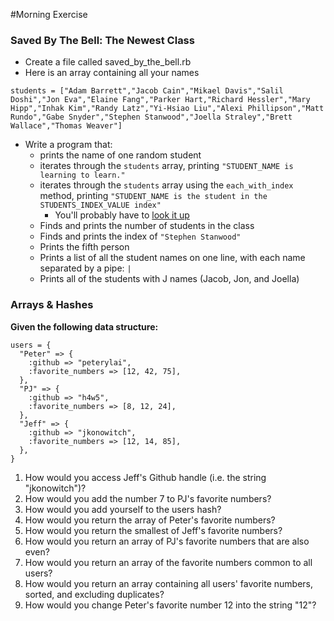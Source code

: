 #Morning Exercise

### Saved By The Bell: The Newest Class
- Create a file called saved_by_the_bell.rb
- Here is an array containing all your names
```
students = ["Adam Barrett","Jacob Cain","Mikael Davis","Salil Doshi","Jon Eva","Elaine Fang","Parker Hart,"Richard Hessler","Mary Hipp","Inhak Kim","Randy Latz","Yi-Hsiao Liu","Alexi Phillipson","Matt Rundo","Gabe Snyder","Stephen Stanwood","Joella Straley","Brett Wallace","Thomas Weaver"]
```
- Write a program that:
  - prints the name of one random student
  - iterates through the `students` array, printing `"STUDENT_NAME is learning to learn."`
  - iterates through the `students` array using the `each_with_index` method, printing `"STUDENT_NAME is the student in the STUDENTS_INDEX_VALUE index"`
    - You'll probably have to [look it up](http://apidock.com/ruby/Enumerable/each_with_index)
  - Finds and prints the number of students in the class
  - Finds and prints the index of `"Stephen Stanwood"`
  - Prints the fifth person
  - Prints a list of all the student names on one line, with each name separated by a pipe: `|`
  - Prints all of the students with J names (Jacob, Jon, and Joella)

### Arrays & Hashes
**Given the following data structure:**

    users = {
      "Peter" => {
        :github => "peterylai",
        :favorite_numbers => [12, 42, 75],
      },
      "PJ" => {
        :github => "h4w5",
        :favorite_numbers => [8, 12, 24],
      },
      "Jeff" => {
        :github => "jkonowitch",
        :favorite_numbers => [12, 14, 85],
      },
    }

1. How would you access Jeff's Github handle (i.e. the string "jkonowitch")?
2. How would you add the number 7 to PJ's favorite numbers?
3. How would you add yourself to the users hash?
4. How would you return the array of Peter's favorite numbers?
5. How would you return the smallest of Jeff's favorite numbers?
6. How would you return an array of PJ's favorite numbers that are also even?
7. How would you return an array of the favorite numbers common to all users?
8. How would you return an array containing all users' favorite numbers, sorted, and excluding duplicates?
9. How would you change Peter's favorite number 12 into the string "12"?
